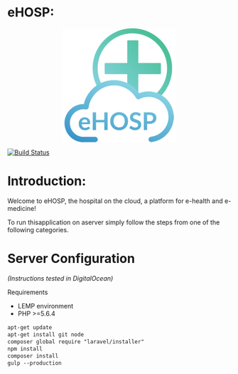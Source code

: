 # eHOSP:
<p align="center"> 
  <a href="http://ehosp.azurewebsites.net" target="_blank">
    <img src="public/img/256x256.png" align="center"/>
  </a> 
</p>

[![Build Status](https://travis-ci.org/ehosp/eHOSP-Services-CE.svg?branch=master)](https://travis-ci.org/ehosp/eHOSP-Services-CE)

Introduction:
=============
Welcome to eHOSP, the hospital on the cloud, a platform for e-health and e-medicine!

To run thisapplication on aserver simply follow the steps from one of the following categories.


Server Configuration
======================

_(Instructions tested in DigitalOcean)_

Requirements
  - LEMP environment
  - PHP >=5.6.4

```
apt-get update
apt-get install git node
composer global require "laravel/installer"
npm install
composer install
gulp --production
```
